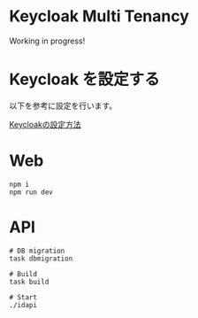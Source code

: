 # Keycloak Multi Tenancy

Working in progress!

# Keycloak を設定する

以下を参考に設定を行います。

[Keycloakの設定方法](./keycloak/setup.md)

# Web

```
npm i
npm run dev
```

# API

```
# DB migration
task dbmigration

# Build
task build

# Start
./idapi
```
